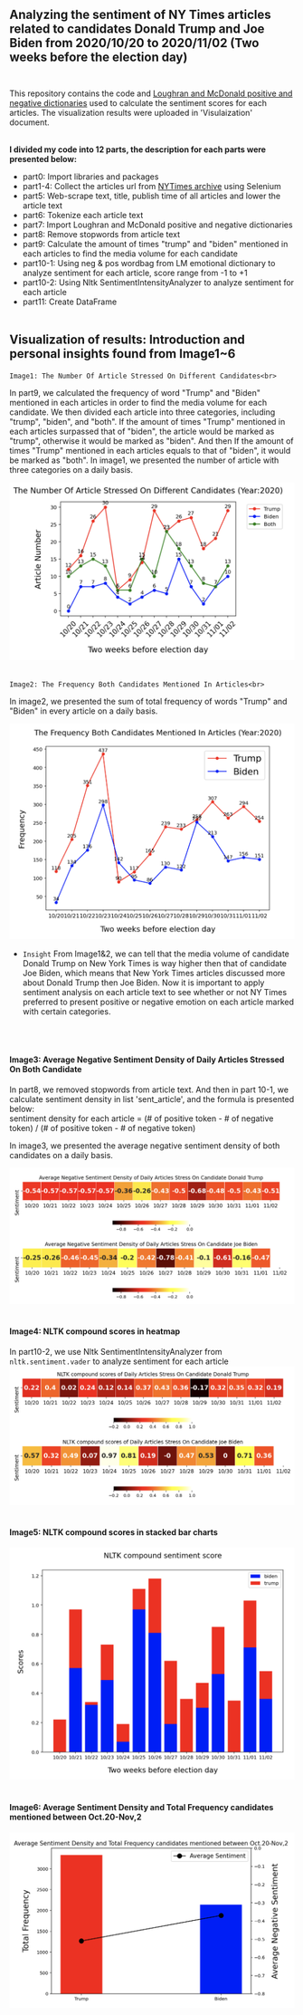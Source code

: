 ## Analyzing the sentiment of NY Times articles related to candidates Donald Trump and Joe Biden from 2020/10/20 to 2020/11/02 (Two weeks before the election day) <br><br>
 
 
 This repository contains the code and [Loughran and McDonald positive and negative dictionaries](https://sraf.nd.edu/textual-analysis/resources/) used to calculate the sentiment scores for each articles. The visualization results were uploaded in 'Visulaization' document. <br><br>



**I divided my code into 12 parts, the description for each parts were presented below:** <br>
* part0: Import libraries and packages
* part1-4: Collect the articles url from [NYTimes archive](https://help.nytimes.com/hc/en-us/articles/115014772767-Archives) using Selenium
* part5: Web-scrape text, title, publish time of all articles and lower the article text
* part6: Tokenize each article text
* part7: Import Loughran and McDonald positive and negative dictionaries
* part8: Remove stopwords from article text
* part9: Calculate the amount of times "trump" and "biden" mentioned in each articles to find the media volume for each candidate
* part10-1: Using neg & pos wordbag from LM emotional dictionary to analyze sentiment for each article, score range from -1 to +1
* part10-2: Using Nltk SentimentIntensityAnalyzer to analyze sentiment for each article
* part11: Create DataFrame <br><br>

## Visualization of results: Introduction and personal insights found from Image1~6 <br>

    Image1: The Number Of Article Stressed On Different Candidates<br>

In part9, we calculated the frequency of word "Trump" and "Biden" mentioned in each articles in order to find the media volume for each candidate. We then divided each article into three categories, including "trump", "biden", and "both". If the amount of times "Trump" mentioned in each articles surpassed that of "biden", the article would be marked as "trump", otherwise it would be marked as "biden". And then If the amount of times "Trump" mentioned in each articles equals to that of "biden", it would be marked as "both". In image1, we presented the number of article with three categories on a daily basis.<br>

![image](https://github.com/evelyncy96/NYTimes-sentiment-analysis/blob/main/Visualization/image1.png)
<br><br>


    Image2: The Frequency Both Candidates Mentioned In Articles<br>

In image2, we presented the sum of total frequency of words "Trump" and "Biden" in every article on a daily basis.<br>

![image](https://github.com/evelyncy96/NYTimes-sentiment-analysis/blob/main/Visualization/image2.png)
<br>
* `Insight`
From Image1&2, we can tell that the media volume of candidate Donald Trump on New York Times is way higher then that of candidate Joe Biden, which means that New York Times articles discussed more about Donald Trump then Joe Biden. Now it is important to apply sentiment analysis on each article text to see whether or not NY Times preferred to present positive or negative emotion on each article marked with certain categories.

<br><br>

#### Image3: Average Negative Sentiment Density of Daily Articles Stressed On Both Candidate<br>

In part8, we removed stopwords from article text. And then in part 10-1, we calculate sentiment density in list 'sent_article', and the formula is presented below:<br>
sentiment density for each article = (# of positive token - # of negative token) / (# of positive token - # of negative token)<br>

In image3, we presented the average negative sentiment density of both candidates on a daily basis.<br>

![image](https://github.com/evelyncy96/NYTimes-sentiment-analysis/blob/main/Visualization/image3.png)
<br><br>

#### Image4: NLTK compound scores in heatmap<br>

In part10-2, we use Nltk SentimentIntensityAnalyzer from `nltk.sentiment.vader` to analyze sentiment for each article
![image](https://github.com/evelyncy96/NYTimes-sentiment-analysis/blob/main/Visualization/image4.png)
<br><br>
#### Image5: NLTK compound scores in stacked bar charts<br>


![image](https://github.com/evelyncy96/NYTimes-sentiment-analysis/blob/main/Visualization/image5.png)
<br><br>
#### Image6: Average Sentiment Density and Total Frequency candidates mentioned between Oct.20-Nov,2<br>


![image](https://github.com/evelyncy96/NYTimes-sentiment-analysis/blob/main/Visualization/image6.png)




